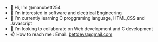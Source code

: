 - 👋 Hi, I’m @manubett254
- 👀 I’m interested in software and electrical Engineering
- 🌱 I’m currently learning C proggraming language, HTML,CSS and Javascript
- 💞️ I’m looking to collaborate on Web development and C development
- 📫 How to reach me : Email: bettdevs@gmail.com

<!---
manubett254/manubett254 is a ✨ special ✨ repository because its `README.md` (this file) appears on your GitHub profile.
You can click the Preview link to take a look at your changes.
--->

